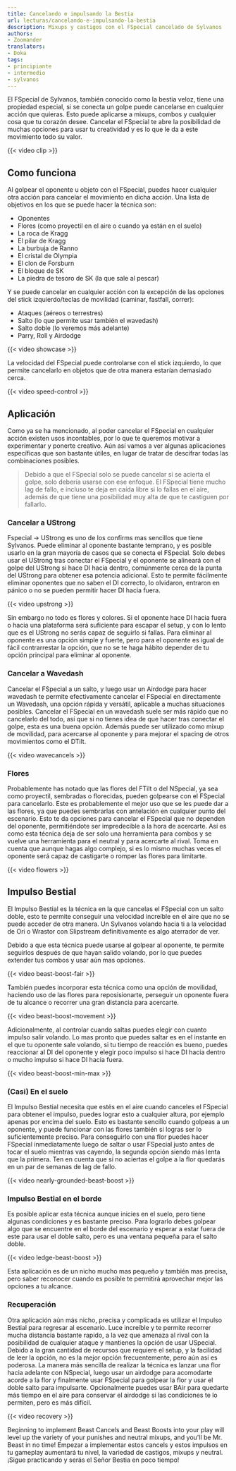 ```yaml
---
title: Cancelando e impulsando la Bestia
url: lecturas/cancelando-e-impulsando-la-bestia
description: Mixups y castigos con el FSpecial cancelado de Sylvanos
authors:
- Zoomander
translators:
- Doka
tags:
- principiante
- intermedio
- sylvanos
---
```


El FSpecial de Sylvanos, también conocido como la bestia veloz, tiene una propiedad especial, si se conecta un golpe puede cancelarse en cualquier acción que quieras. Esto puede aplicarse a mixups, combos y cualquier cosa que tu corazón desee. Cancelar el FSpecial te abre la posibilidad de muchas opciones para usar tu creatividad y es lo que le da a este movimiento todo su valor.

{{< video clip >}}

## Como funciona

Al golpear el oponente u objeto con el FSpecial, puedes hacer cualquier otra acción para cancelar el movimiento en dicha acción. Una lista de objetivos en los que se puede hacer la técnica son:

- Oponentes
- Flores (como proyectil en el aire o cuando ya están en el suelo)
- La roca de Kragg
- El pilar de Kragg
- La burbuja de Ranno
- El cristal de Olympia
- El clon de Forsburn
- El bloque de SK
- La piedra de tesoro de SK (la que sale al pescar)

Y se puede cancelar en cualquier acción con la excepción de las opciones del stick izquierdo/teclas de movilidad (caminar, fastfall, correr):

- Ataques (aéreos o terrestres)
- Salto (lo que permite usar también el wavedash)
- Salto doble (lo veremos más adelante)
- Parry, Roll y Airdodge

{{< video showcase >}}

La velocidad del FSpecial puede controlarse con el stick izquierdo, lo que permite cancelarlo en objetos que de otra manera estarían demasiado cerca.

{{< video speed-control >}}

## Aplicación

Como ya se ha mencionado, al poder cancelar el FSpecial en cualquier acción existen usos incontables, por lo que te queremos motivar a experimentar y ponerte creativo. Aún así vamos a ver algunas aplicaciones específicas que son bastante útiles, en lugar de tratar de descifrar todas las combinaciones posibles.

> Debido a que el FSpecial solo se puede cancelar si se acierta el golpe, solo debería usarse con ese enfoque. El FSpecial tiene mucho lag de fallo, e incluso te deja en caída libre si lo fallas en el aire, además de que tiene una posibilidad muy alta de que te castiguen por fallarlo.

### Cancelar a UStrong

Fspecial -> UStrong es uno de los confirms mas sencillos que tiene Sylvanos. Puede eliminar al oponente bastante temprano, y es posible usarlo en la gran mayoría de casos que se conecta el FSpecial. Solo debes usar el UStrong tras conectar el FSpecial y el oponente se alineará con el golpe del UStrong si hace DI hacia dentro, comúnmente cerca de la punta del UStrong para obtener esa potencia adicional. Esto te permite fácilmente eliminar oponentes que no saben el DI correcto, lo olvidaron, entraron en pánico o no se pueden permitir hacer DI hacia fuera.

{{< video upstrong >}}

Sin embargo no todo es flores y colores. Si el oponente hace DI hacia fuera o hacia una plataforma será suficiente para escapar el setup, y con lo lento que es el UStrong no serás capaz de seguirlo si fallas. Para eliminar al oponente es una opción simple y fuerte, pero para el oponente es igual de fácil contrarrestar la opción, que no se te haga hábito depender de tu opción principal para eliminar al oponente.

### Cancelar a Wavedash

Cancelar el FSpecial a un salto, y luego usar un Airdodge para hacer wavedash te permite efectivamente cancelar el FSpecial en directamente un Wavedash, una opción rápida y versátil, aplicable a muchas situaciones posibles. Cancelar el FSpecial en un wavedash suele ser más rápido que no cancelarlo del todo, así que si no tienes idea de que hacer tras conectar el golpe, esta es una buena opción. Además puede ser utilizado como mixup de movilidad, para acercarse al oponente y para mejorar el spacing de otros movimientos como el DTilt.

{{< video wavecancels >}}

### Flores
 
Probablemente has notado que las flores del FTilt o del NSpecial, ya sea como proyectil, sembradas o florecidas, pueden golpearse con el FSpecial para cancelarlo. Este es probablemente el mejor uso que se les puede dar a las flores, ya que puedes sembrarlas con antelación en cualquier punto del escenario. Esto te da opciones para cancelar el FSpecial que no dependen del oponente, permitiéndote ser impredecible a la hora de acercarte. Así es como esta técnica deja de ser solo una herramienta para combos y se vuelve una herramienta para el neutral y para acercarte al rival. Toma en cuenta que aunque hagas algo complejo, si es lo mismo muchas veces el oponente será capaz de castigarte o romper las flores para limitarte.

{{< video flowers >}}

## Impulso Bestial

El Impulso Bestial es la técnica en la que cancelas el FSpecial con un salto doble, esto te permite conseguir una velocidad increíble en el aire que no se puede acceder de otra manera. Un Sylvanos volando hacia ti a la velocidad de Ori o Wrastor con Slipstream definitivamente es algo aterrador de ver.

Debido a que esta técnica puede usarse al golpear al oponente, te permite seguirlos después de que hayan salido volando, por lo que puedes extender tus combos y usar aún mas opciones.

{{< video beast-boost-fair >}}

También puedes incorporar esta técnica como una opción de movilidad, haciendo uso de las flores para reposisionarte, perseguir un oponente fuera de tu alcance o recorrer una gran distancia para acercarte.

{{< video beast-boost-movement >}}

Adicionalmente, al controlar cuando saltas puedes elegir con cuanto impulso salir volando. Lo mas pronto que puedes saltar es en el instante en el que tu oponente sale volando, si tu tiempo de reacción es bueno, puedes reaccionar al DI del oponente y elegir poco impulso si hace DI hacia dentro o mucho impulso si hace DI hacia fuera.

{{< video beast-boost-min-max >}}

### (Casi) En el suelo

El Impulso Bestial necesita que estés en el aire cuando canceles el FSpecial para obtener el impulso, puedes lograr esto a cualquier altura, por ejemplo apenas por encima del suelo. Esto es bastante sencillo cuando golpeas a un oponente, y puede funcionar con las flores también si logras ser lo suficientemente preciso. Para conseguirlo con una flor puedes hacer FSpecial inmediatamente luego de saltar o usar FSpecial justo antes de tocar el suelo mientras vas cayendo, la segunda opción siendo más lenta que la primera. Ten en cuenta que si no aciertas el golpe a la flor quedarás en un par de semanas de lag de fallo.

{{< video nearly-grounded-beast-boost >}}

### Impulso Bestial en el borde

Es posible aplicar esta técnica aunque inicies en el suelo, pero tiene algunas condiciones y es bastante preciso. Para lograrlo debes golpear algo que se encuentre en el borde del escenario y esperar a estar fuera de este para usar el doble salto, pero es una ventana pequeña para el salto doble.

{{< video ledge-beast-boost >}}

Esta aplicación es de un nicho mucho mas pequeño y también mas precisa, pero saber reconocer cuando es posible te permitirá aprovechar mejor las opciones a tu alcance.

### Recuperación

Otra aplicación aún más nicho, precisa y complicada es utilizar el Impulso Bestial para regresar al escenario. Luce increíble y te permite recorrer mucha distancia bastante rapido, a la vez que amenaza al rival con la posibilidad de cualquier ataque y mantienes la opción de usar USpecial. Debido a la gran cantidad de recursos que requiere el setup, y la facilidad de leer la opción, no es la mejor opción frecuentemente, pero aún así es poderosa. La manera más sencilla de realizar la técnica es lanzar una flor hacia adelante con NSpecial, luego usar un airdodge para acomodarte acorde a la flor y finalmente usar FSpecial para golpear la flor y usar el doble salto para impulsarte. Opcionalmente puedes usar BAir para quedarte más tiempo en el aire para conservar el airdodge si las condiciones te lo permiten, pero es más difícil.

{{< video recovery >}}

Beginning to implement Beast Cancels and Beast Boosts into your play will level up the variety of your punishes and neutral mixups, and you'll be Mr. Beast in no time!
Empezar a implementar estos cancels y estos impulsos en tu gameplay aumentará tu nivel, la variedad de castigos, mixups y neutral. ¡Sigue practicando y serás el Señor Bestia en poco tiempo!
